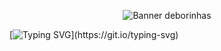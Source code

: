 <p align="center">
  <img src="https://capsule-render.vercel.app/api?type=venom&height=300&color=FF91A4&text=deborinhas&textBg=false&fontColor=A8D5BA&section=header&reversal=false" alt="Banner deborinhas"/>
</p>

[![Typing SVG](https://readme-typing-svg.herokuapp.com/?color=ff91a4&size=30&center=true&vCenter=true&width=800&lines=Olá!,+Me+chamo+Débora+Araújo;Mais+conhecida+como+deborinhas.)](https://git.io/typing-svg)
